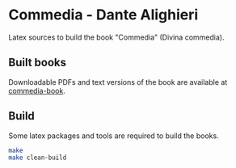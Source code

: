 # Commedia - Dante Alighieri

Latex sources to build the book "Commedia" (Divina commedia).

## Built books

Downloadable PDFs and text versions of the book are available at
[commedia-book](https://gitlab.com/geusebi/commedia-book "Divina commedia").

## Build

Some latex packages and tools are required to build the books.

```bash
make
make clean-build
```
